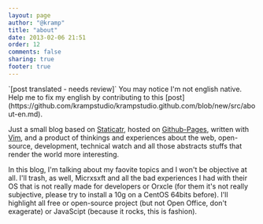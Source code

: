 ```yaml
---
layout: page
author: "@kramp"
title: "about"
date: 2013-02-06 21:51
order: 12
comments: false
sharing: true
footer: true
---
```


<div class="disclamer">
`[post translated - needs review]` 
You may notice I'm not english native. Help me to fix my english by contributing to this [post](https://github.com/krampstudio/krampstudio.github.com/blob/new/src/about-en.md).
</div>

Just a small blog based on [Staticatr](http://github.com/krampstudio/staticatr), hosted on [Github-Pages](http://pages.github.com/), written with [Vim](http://www.vim.org/), and a product of thinkings and experiences about the web, open-source, development, technical watch and all those abstracts stuffs that render the world more interesting.

In this blog, I'm talking about my faovite topics and I won't be objective at all. I'll trash, as well, Micrxsxft and all the bad experiences I had with their OS that is not really made for developers or Orxcle (for them it's not really subjective, please try to install a 10g on a CentOS 64bits before). I'll highlight all free or open-source project (but not Open Office, don't exagerate) or JavaScipt (because it rocks, this is fashion).


